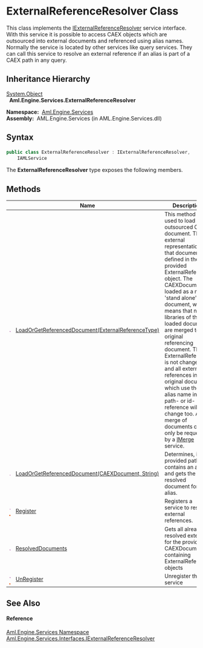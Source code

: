 ExternalReferenceResolver Class
===============================
This class implements the [IExternalReferenceResolver][1] service interface. With this service it is possible to access CAEX objects which are outsourced into external documents and referenced using alias names. Normally the service is located by other services like query services. They can call this service to resolve an external reference if an alias is part of a CAEX path in any query.


Inheritance Hierarchy
---------------------
[System.Object][2]  
  **Aml.Engine.Services.ExternalReferenceResolver**  

  **Namespace:**  [Aml.Engine.Services][3]  
  **Assembly:**  AML.Engine.Services (in AML.Engine.Services.dll)

Syntax
------

```csharp
public class ExternalReferenceResolver : IExternalReferenceResolver, 
	IAMLService
```

The **ExternalReferenceResolver** type exposes the following members.


Methods
-------

                                 | Name                                                    | Description                                                                                                                                                                                                                                                                                                                                                                                                                                                                                                                                                           
-------------------------------- | ------------------------------------------------------- | --------------------------------------------------------------------------------------------------------------------------------------------------------------------------------------------------------------------------------------------------------------------------------------------------------------------------------------------------------------------------------------------------------------------------------------------------------------------------------------------------------------------------------------------------------------------- 
![Public method]                 | [LoadOrGetReferencedDocument(ExternalReferenceType)][4] | This method is used to load an outsourced CAEX document. The external representation for that document is defined in the provided ExternalReference object. The CAEXDocument is loaded as a new 'stand alone' document, which means that no libraries of the loaded document are merged to the original referencing document. The ExternalReference is not changed and all external references in the original document which use the alias name in a path- or id-reference will not change too. A merge of documents can only be requested by a [IMerge][5] service. 
![Public method]                 | [LoadOrGetReferencedDocument(CAEXDocument, String)][6]  | Determines, if the provided path contains an alias and gets the resolved document for that alias.                                                                                                                                                                                                                                                                                                                                                                                                                                                                     
![Public method]![Static member] | [Register][7]                                           | Registers a service to resolve external references.                                                                                                                                                                                                                                                                                                                                                                                                                                                                                                                   
![Public method]                 | [ResolvedDocuments][8]                                  | Gets all already resolved externals for the provided CAEXDocument containing ExternalReference objects                                                                                                                                                                                                                                                                                                                                                                                                                                                                
![Public method]![Static member] | [UnRegister][9]                                         | Unregister this service                                                                                                                                                                                                                                                                                                                                                                                                                                                                                                                                               


See Also
--------

#### Reference
[Aml.Engine.Services Namespace][3]  
[Aml.Engine.Services.Interfaces.IExternalReferenceResolver][1]  

[1]: ../../Aml.Engine.Services.Interfaces/IExternalReferenceResolver/README.md
[2]: https://docs.microsoft.com/dotnet/api/system.object
[3]: ../README.md
[4]: LoadOrGetReferencedDocument_1.md
[5]: ../../Aml.Engine.Services.Interfaces/IMerge/README.md
[6]: LoadOrGetReferencedDocument.md
[7]: Register.md
[8]: ResolvedDocuments.md
[9]: UnRegister.md
[10]: https://www.automationml.org
[11]: ../../icons/logoShade.png
[Public method]: ../../icons/pubmethod.gif "Public method"
[Static member]: ../../icons/static.gif "Static member"